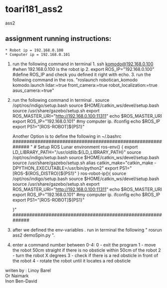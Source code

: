 # toari181_ass2
ass2
## assignment running instructions:
	* Robot ip = 192.168.0.100
  	* Computer ip = 192.168.0.101	
1. run the following command in terminal
        1. ssh komodo@192.168.0.100  #when 192.168.0.100 is the robot ip
	2. export ROS_IP="192.168.0.100" #define ROS_IP and check you defined it right with echo.
	3. run the following command in the ros.
	"roslaunch robotican_komodo komodo.launch lidar:=true front_camera:=true robot_localization:=true asus_camera:=true"
2. run the following command in terminal .
	source /opt/ros/indigo/setup.bash
    	source $HOME/catkin_ws/devel/setup.bash
    	source /usr/share/gazebo/setup.sh
	export ROS_MASTER_URI="http://192.168.0.100:11311"
	echo $ROS_MASTER_URI
	export ROS_IP="192.168.0.101"  #my computer ip. ifconfig
	echo $ROS_IP
	export PS1="[ROS-ROBOT]${PS1}"

	Another Option is to define the following in ~/.bashrc
	############################################################
"	# Setup ROS Lunar environment
	ros-env() {
	  export LD_LIBRARY_PATH="/usr/oldlib:${LD_LIBRARY_PATH}"
	    source /opt/ros/indigo/setup.bash
	      source $HOME/catkin_ws/devel/setup.bash
	        source /usr/share/gazebo/setup.sh
	          alias catkin_make="catkin_make -DPYTHON_EXECUTABLE=/usr/bin/python2"
	    	export PS1="[ROS-${ROS_DISTRO}]${PS1}"
	}
	ros-robot-ip(){
		source /opt/ros/indigo/setup.bash
	    source $HOME/catkin_ws/devel/setup.bash
	    source /usr/share/gazebo/setup.sh
		export ROS_MASTER_URI="http://192.168.0.100:11311"
		echo $ROS_MASTER_URI
		export ROS_IP="192.168.0.101"  #my computer ip. ifconfig
		echo $ROS_IP
		export PS1="[ROS-ROBOT]${PS1}"

	}"
	############################################################	
3. after we defined the env-variables . run in terminal the following " rosrun ass2 demoSpin.py ". 

4. enter a command number between 0-4:
0 - exit the program
1 - move the robot 50cm straight if there is no obsticle within 50cm of the robot
2 - turn the robot X degrees
3 - check if there is a red obsticle in front of the robot
4 - rotate the robot until it locates a red obsticle

writen by :
			Linoy Barel			
			Or Naimark			
			Inon Ben-David		
